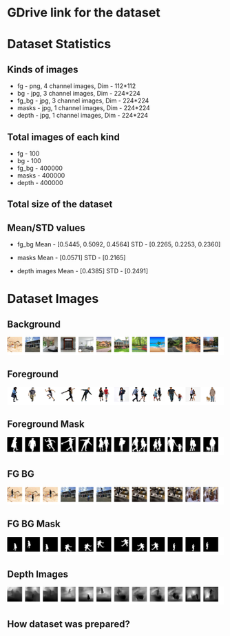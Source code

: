 
# GDrive link for the dataset

# Dataset Statistics

## Kinds of images 
* fg - png, 4 channel images, Dim - 112*112
* bg - jpg, 3 channel images, Dim - 224*224
* fg_bg - jpg, 3 channel images, Dim - 224*224
* masks - jpg, 1 channel images, Dim - 224*224
* depth - jpg, 1 channel images, Dim - 224*224

## Total images of each kind
* fg - 100
* bg - 100
* fg_bg - 400000
* masks - 400000
* depth - 400000

## Total size of the dataset

## Mean/STD values 
* fg_bg 
Mean - [0.5445, 0.5092, 0.4564]
STD - [0.2265, 0.2253, 0.2360]

* masks 
Mean - [0.0571]
STD - [0.2165]

* depth images
Mean - [0.4385]
STD - [0.2491]

# Dataset Images

## Background
![BG](https://github.com/santhiya-v/EVA/blob/master/S15/A/dataset_sample/bg.png?raw=true)

## Foreground
![FG](https://github.com/santhiya-v/EVA/blob/master/S15/A/dataset_sample/fg.png?raw=true)

## Foreground Mask
![FG Mask](https://github.com/santhiya-v/EVA/blob/master/S15/A/dataset_sample/fg_mask.png?raw=true)

## FG BG
![FG BG](https://github.com/santhiya-v/EVA/blob/master/S15/A/dataset_sample/fg_bg.png?raw=true)

## FG BG Mask
![FG BG Mask](https://github.com/santhiya-v/EVA/blob/master/S15/A/dataset_sample/fg_bg_mask.png?raw=true)

## Depth Images
![Depth](https://github.com/santhiya-v/EVA/blob/master/S15/A/dataset_sample/depth.png?raw=true)

## How dataset was prepared?

